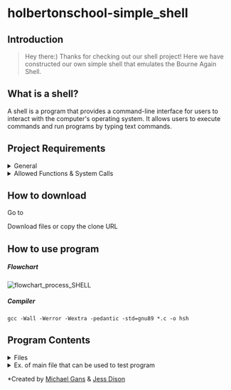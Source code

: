 # holbertonschool-simple_shell

## Introduction
> Hey there:) Thanks for checking out our shell project! Here we have constructed our own simple shell that emulates the Bourne Again Shell.

## What is a shell?
A shell is a program that provides a command-line interface for users to interact with the computer's operating system. It allows users to execute commands and run programs by typing text commands. 

## Project Requirements
<details>
<summary>General</summary>
<br>

- Allowed editors: vi, vim, emacs
- All your files will be compiled on Ubuntu 20.04 LTS using gcc, using the option
- Wall -Werror -Wextra -pedantic -std=gnu89
- All your files should end with a new line
- A README.md file, at the root of the folder of the project is mandatory
- Your code should use the Betty style. It will be checked using betty-style.pl and betty-doc.pl
- Your shell should not have any memory leaks
- No more than 5 functions per file
- All your header files should be include guarded
- Use system calls only when you need to (why?)
</details>

<details>
<summary>Allowed Functions & System Calls</summary>
<br>

- all functions from strings.h
- access (man 2 access)
- chdir (man 2 chdir)
- close (man 2 close)
- closedir (man 3 closedir)
- execve (man 2 execve)
- exit (man 3 exit)
- _exit (man 2 _exit)
- fflush (man 3 fflush)
- fork (man 2 fork)
- free (man 3 free)
- getcwd (man 3 getcwd)
- getline (man 3 getline)
- getpid (man 2 getpid)
- isatty (man 3 isatty)
- kill (man 2 kill)
- malloc (man 3 malloc)
- open (man 2 open)
- opendir (man 3 opendir)
- perror (man 3 perror)
- printf (man 3 printf)
- fprintf (man 3 fprintf)
- vfprintf (man 3 vfprintf)
- sprintf (man 3 sprintf)
- putchar (man 3 putchar)
- read (man 2 read)
- readdir (man 3 readdir)
- signal (man 2 signal)
- stat (__xstat) (man 2 stat)
- lstat (__lxstat) (man 2 lstat)
- fstat (__fxstat) (man 2 fstat)
- strtok (man 3 strtok)
- wait (man 2 wait)
- waitpid (man 2 waitpid)
- wait3 (man 2 wait3)
- wait4 (man 2 wait4)
- write (man 2 write)
</details>

## How to download
Go to 

Download files or copy the clone URL

## How to use program
##### Flowchart
![flowchart_process_SHELL](https://github.com/michaellgans/holbertonschool-simple_shell/assets/126801159/bb039cd2-ec91-4f56-b79c-be9333d1ca32)

##### Compiler
```
gcc -Wall -Werror -Wextra -pedantic -std=gnu89 *.c -o hsh
```

## Program Contents
<details>
<summary>Files</summary></summary>
<br>

  File|Prototype|Description|
|----------|----------|-----------|
|[simple_shell.c](https://github.com/michaellgans/holbertonschool-simple_shell/blob/main/README.md)|`int main(int argc, char **argv, char **env)`|Main function/Source code
|[main.h](https://github.com/michaellgans/holbertonschool-simple_shell/blob/main/main.h)|Includes libraries, macros, and prototypes|Header file that provides futher instructions for program|
|[tokenize.c](https://github.com/michaellgans/holbertonschool-simple_shell/blob/main/tokenize.c)|`char **tokenize(char *string, char *delimiters, char **tokens_array)`|To break down input into smaller bits
|[find_path.c](https://github.com/michaellgans/holbertonschool-simple_shell/blob/main/find_path.c)|`int find_path(char **path_array, char **args_array)`|Finds the direction that program needs to go|
|[execute_program.c](https://github.com/michaellgans/holbertonschool-simple_shell/blob/main/execute_program.c)|`int execute_program(char *op_path, char **string_array)`|Executes a copy of the process|
|[free_helper.c](https://github.com/michaellgans/holbertonschool-simple_shell/blob/main/free_helper.c)|`void free_string_array(char **array)`|Function that is responsible for freeing memory|
</details>

<details>
<summary>Ex. of main file that can be used to test program</summary></summary>
<br>

```
```
</details>

*Created by [Michael Gans](https://github.com/michaellgans) & [Jess Dison](https://github.com/jessasesh)

